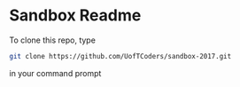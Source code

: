 # Sandbox Readme
To clone this repo, type
```bash
git clone https://github.com/UofTCoders/sandbox-2017.git
```
in your command prompt
